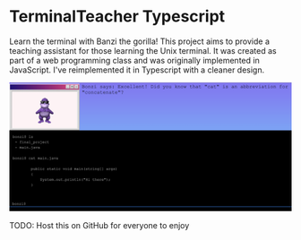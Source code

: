 # TerminalTeacher Typescript

Learn the terminal with Banzi the gorilla! This project aims to provide a teaching assistant for those learning the Unix terminal. It was created as part of a web programming class and was originally implemented in JavaScript. I've reimplemented it in Typescript with a cleaner design. 


 ![TerminalTeacher screenshot - a gorilla teaches you how to use Unix](/terminal_teacher_ts/src/assets/demo1.png)

 TODO: Host this on GitHub for everyone to enjoy 